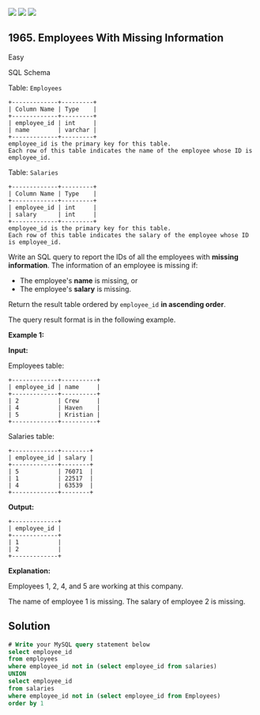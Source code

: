 [![](https://img.shields.io/github/stars/javadev/LeetCode-in-Java?label=Stars&style=flat-square)](https://github.com/javadev/LeetCode-in-Java)
[![](https://img.shields.io/github/forks/javadev/LeetCode-in-Java?label=Fork%20me%20on%20GitHub%20&style=flat-square)](https://github.com/javadev/LeetCode-in-Java/fork)
[![](https://img.shields.io/badge/-LeetCode%20in%20Kotlin-blue?style=flat-square)](https://github.com/javadev/LeetCode-in-Kotlin)

## 1965\. Employees With Missing Information

Easy

SQL Schema

Table: `Employees`

    +-------------+---------+
    | Column Name | Type    |
    +-------------+---------+
    | employee_id | int     |
    | name        | varchar |
    +-------------+---------+
    employee_id is the primary key for this table.
    Each row of this table indicates the name of the employee whose ID is employee_id. 

Table: `Salaries`

    +-------------+---------+
    | Column Name | Type    |
    +-------------+---------+
    | employee_id | int     |
    | salary      | int     |
    +-------------+---------+
    employee_id is the primary key for this table.
    Each row of this table indicates the salary of the employee whose ID is employee_id. 

Write an SQL query to report the IDs of all the employees with **missing information**. The information of an employee is missing if:

*   The employee's **name** is missing, or
*   The employee's **salary** is missing.

Return the result table ordered by `employee_id` **in ascending order**.

The query result format is in the following example.

**Example 1:**

**Input:**

Employees table:

    +-------------+----------+
    | employee_id | name     |
    +-------------+----------+
    | 2           | Crew     |
    | 4           | Haven    |
    | 5           | Kristian |
    +-------------+----------+

Salaries table:

    +-------------+--------+
    | employee_id | salary |
    +-------------+--------+
    | 5           | 76071  |
    | 1           | 22517  |
    | 4           | 63539  |
    +-------------+--------+

**Output:**

    +-------------+
    | employee_id |
    +-------------+
    | 1           |
    | 2           |
    +-------------+

**Explanation:**

Employees 1, 2, 4, and 5 are working at this company.

The name of employee 1 is missing. The salary of employee 2 is missing.

## Solution

```sql
# Write your MySQL query statement below
select employee_id
from employees
where employee_id not in (select employee_id from salaries)
UNION
select employee_id
from salaries
where employee_id not in (select employee_id from Employees)
order by 1
```